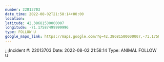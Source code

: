 ```yaml
---
number: 22013703
date_time: 2022-08-02T21:58:14+00:00
location: 
latitude: 42.38681500000007
longitude: -71.17587499999996
type: FOLLOW U
google_maps_link: https://maps.google.com/?q=42.38681500000007,-71.17587499999996
---
```


;;;Incident #: 22013703  Date: 2022-08-02 21:58:14   Type: ANIMAL FOLLOW U
